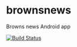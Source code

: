 # brownsnews
Browns news Android app

[![Build Status](https://travis-ci.org/matthewrkula/brownsnews.svg?branch=master)](https://travis-ci.org/matthewrkula/brownsnews)
